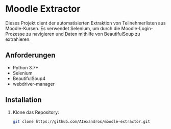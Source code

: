 # Moodle Extractor

Dieses Projekt dient der automatisierten Extraktion von Teilnehmerlisten aus Moodle-Kursen. Es verwendet Selenium, um durch die Moodle-Login-Prozesse zu navigieren und Daten mithilfe von BeautifulSoup zu extrahieren.

## Anforderungen

- Python 3.7+
- Selenium
- BeautifulSoup4
- webdriver-manager

## Installation

1. Klone das Repository:
   ```bash
   git clone https://github.com/AIexandros/moodle-extractor.git
